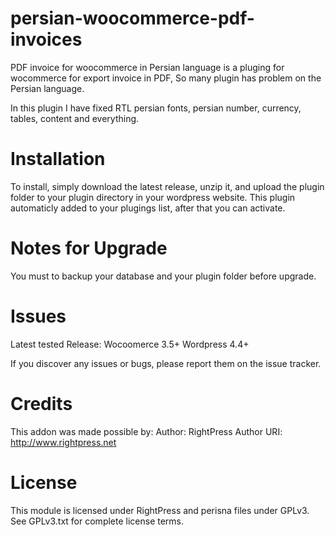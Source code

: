 # persian-woocommerce-pdf-invoices
PDF invoice for woocommerce in Persian language is a pluging for wocommerce for export invoice in PDF, So many plugin has problem on the Persian language.

In this plugin I have fixed RTL persian fonts, persian number, currency, tables, content and everything.

# Installation
To install, simply download the latest release, unzip it, and upload the plugin folder to your plugin directory in your wordpress website. This plugin automaticly added to your plugings list, after that you can activate.

# Notes for Upgrade 
You must to backup your database and your plugin folder before upgrade.

# Issues
Latest tested Release: 
Wocoomerce 3.5+
Wordpress 4.4+

If you discover any issues or bugs, please report them on the issue tracker.

# Credits
This addon was made possible by:
Author: RightPress
Author URI: http://www.rightpress.net

# License
This module is licensed under RightPress and perisna files under GPLv3. See GPLv3.txt for complete license terms.
